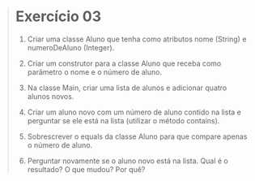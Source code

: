 > # Exercício 03
> 
> 1. Criar uma classe Aluno que tenha como atributos nome (String) e numeroDeAluno (Integer). 
> 
> 2. Criar um construtor para a classe Aluno que receba como parâmetro o nome e o número de aluno. 
> 
> 3. Na classe Main, criar uma lista de alunos e adicionar quatro alunos novos. 
> 
> 4. Criar um aluno novo com um número de aluno contido na lista e perguntar se ele está na lista (utilizar o método contains). 
> 
> 5. Sobrescrever o equals da classe Aluno para que compare apenas o número de aluno. 
> 
> 6. Perguntar novamente se o aluno novo está na lista. Qual é o resultado? O que mudou? Por quê? 